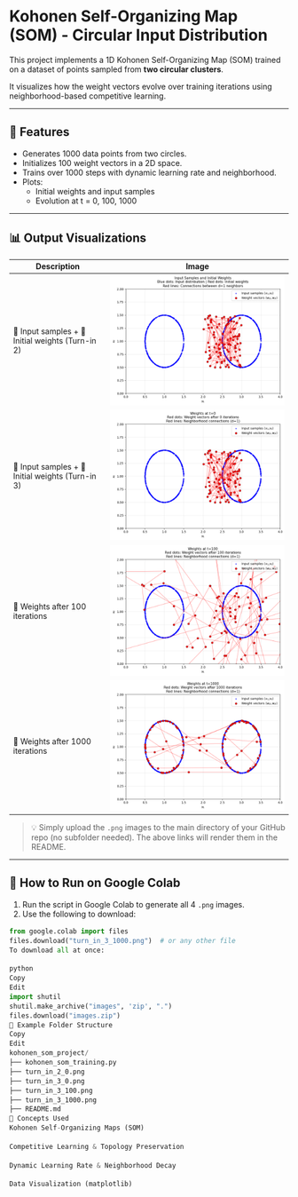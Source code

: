 # Kohonen Self-Organizing Map (SOM) - Circular Input Distribution

This project implements a 1D Kohonen Self-Organizing Map (SOM) trained on a dataset of points sampled from **two circular clusters**.

It visualizes how the weight vectors evolve over training iterations using neighborhood-based competitive learning.

---

## 🔧 Features

- Generates 1000 data points from two circles.
- Initializes 100 weight vectors in a 2D space.
- Trains over 1000 steps with dynamic learning rate and neighborhood.
- Plots:
  - Initial weights and input samples
  - Evolution at t = 0, 100, 1000

---

## 📊 Output Visualizations

| Description | Image |
|-------------|-------|
| 🔵 Input samples + 🔴 Initial weights (Turn-in 2) | ![Initial](turn_in_2_0.png) |
| 🔵 Input samples + 🔴 Initial weights (Turn-in 3) | ![t = 0](turn_in_3_0.png) |
| 🔴 Weights after 100 iterations | ![t = 100](turn_in_3_100.png) |
| 🔴 Weights after 1000 iterations | ![t = 1000](turn_in_3_1000.png) |

> 💡 Simply upload the `.png` images to the main directory of your GitHub repo (no subfolder needed). The above links will render them in the README.

---

## 🚀 How to Run on Google Colab

1. Run the script in Google Colab to generate all 4 `.png` images.
2. Use the following to download:
```python
from google.colab import files
files.download("turn_in_3_1000.png")  # or any other file
To download all at once:

python
Copy
Edit
import shutil
shutil.make_archive("images", 'zip', ".")
files.download("images.zip")
📁 Example Folder Structure
Copy
Edit
kohonen_som_project/
├── kohonen_som_training.py
├── turn_in_2_0.png
├── turn_in_3_0.png
├── turn_in_3_100.png
├── turn_in_3_1000.png
├── README.md
🧠 Concepts Used
Kohonen Self-Organizing Maps (SOM)

Competitive Learning & Topology Preservation

Dynamic Learning Rate & Neighborhood Decay

Data Visualization (matplotlib)

